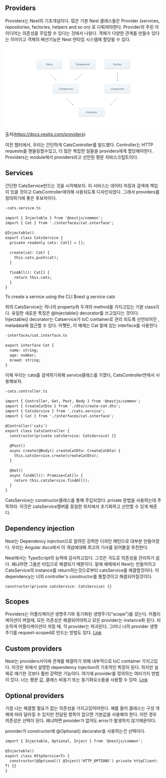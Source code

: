 Providers
---
Providers는 Nest의 기초개념이다. 많은 기본 Nest 클래스들은 Provider (services, repositories, factories, helpers and so on) 로 다뤄져야한다. Provider의 주된 아이디어는 의존성을 주입할 수 있다는 것에서 나왔다. 객체가 다양한 관계를 만들수 있다는 의미이고 객체의 배선기능은 Nest 런타임 시스템에 할당될 수 있다.

![test](../../img/Components_1.png)
출처(https://docs.nestjs.com/providers)

이전 쳅터에서, 우리는 간단하게 CatsController를 빌드했다. Controller는 HTTP requests를 핸들링할수있고, 더 많은 복잡한 일들을 providers에게 할당해야한다.
Providers는 module에서 providers라고 선언된 평문 자바스크립트이다.


Services
---
간단한 CatsService만드는 것을 시작해보자. 이 서비스는 데이타 저장과 검색에 책임이 있을 것이고 CatsController에의해 사용되도록 디자인되었다.
그래서 providers를 정의하기에 좋은 후보자이다.


```
-cats.service.ts

import { Injectable } from '@nestjs/common';
import { Cat } from './interfaces/cat.interface';

@Injectable()
export class CatsService {
  private readonly cats: Cat[] = [];

  create(cat: Cat) {
    this.cats.push(cat);
  }

  findAll(): Cat[] {
    return this.cats;
  }
}
```
To create a service using the CLI
$nest g service cats

위의 CatsService는 하나의 property와 두개의 method를 가지고있는 기본 class이다.
유일한 새로운 특징은 @Injectable() decorator를 쓰고있다는 것이다.
Injectable() decorator는 Catservice가 IoC container로 관리 되도록 선언되어진 , metadata에 접근할 수 있다. 어쩃든, 이 예제는 Cat 밑에 있는 interface를 사용한다.

```
-interfaces/cat.interface.ts

export interface Cat {
  name: string;
  age: number;
  breed: string;
}
```
이제 우리는 cats를 검색하기위해 service클래스를 가졌다, CatsController안에서 사용해보자.

```
-cats.controller.ts

import { Controller, Get, Post, Body } from '@nestjs/common';
import { CreateCatDto } from './dto/create-cat.dto';
import { CatsService } from './cats.service';
import { Cat } from './interfaces/cat.interface';

@Controller('cats')
export class CatsController {
  constructor(private catsService: CatsService) {}

  @Post()
  async create(@Body() createCatDto: CreateCatDto) {
    this.catsService.create(createCatDto);
  }

  @Get()
  async findAll(): Promise<Cat[]> {
    return this.catsService.findAll();
  }
}
```
CatsService는 constructor클래스를 통해 주입되었다. private 문법을 사용하는데 주목하라. 이것은 catsService멤버를 동일한 위치에서 초기화하고 선언할 수 있게 해준다.

Dependency injection
---
Nest는 Dependency injection으로 알려진 강력한 디자인 패턴으로 대부분 만들어졌다. 우리는 Angular docs에서 이 개념에대해 최고의 기사를 읽어볼걸 추천한다.

Nest에서는 TypeScript의 능력에 감사하고있다. 그것은 극도로 의존성을 관리하기 쉽다. 왜냐하면 그들은 타입으로 해결되기 때문이다. 밑에 예제에서 Nest는 만들어지고 CatsService의 instance를 return하는것으로부터 catsService를 해결할것이다. 이 dependency는 너의 controller's constructor를 통할것이고 해결되어질것이다.

```
constructor(private catsService: CatsService) {}
```

Scopes
---
Providers는 어플리케이션 생명주기와 동기화된 생명주기("scope")를 갖는다. 어플리케이션이 켜질때, 모든 의존성은 해결되어야하고 모든 provider는 instance화 된다.
비슷하게 어플리케이션이 꺼질 때, 각 provider는 파괴된다. 그러나 너의 provider 생명주기를 request-scoped로 만드는 방법도 있다. [Link](https://docs.nestjs.com/fundamentals/injection-scopes)

Custom providers
---
Nest는 providers사이에 관계를 해결하기 위해 내부적으로 IoC container 가지고있다. 이것은 위에서 설명한 dependency injection의 기초적인 특징이 된다. 하지만 실제로 얘기한 것보다 훨씬 강력한 기능이다. 여기에 provider를 정의하는 여러가지 방법이 있다. 너는 평문 값, 클래스 비동기 또는 동기화요소들을 사용할 수 있따. [Link](https://docs.nestjs.com/fundamentals/custom-providers)

Optional providers
---
가끔 너는 해결할 필요가 없는 의존성을 가지고있어야한다. 예를 들어 클래스는 구성 개체에 따라 달라질 수 있지만 전달된 항목이 없으면 기본값을 사용해야 한다. 이런 경우 의존성은 선택이 된다. 왜냐하면 provider가 없어도 error가 발생하지 않기때문이다.

provider가 constructor에 @Optional() decorator을 사용하는건 선택이다.

```
import { Injectable, Optional, Inject } from '@nestjs/common';

@Injectable()
export class HttpService<T> {
  constructor(@Optional() @Inject('HTTP_OPTIONS') private httpClient: T) {}
}
```
